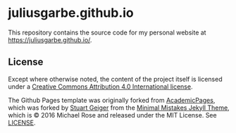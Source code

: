 # juliusgarbe.github.io

This repository contains the source code for my personal website at https://juliusgarbe.github.io/.

## License
Except where otherwise noted, the content of the project itself is licensed under a [Creative Commons Attribution 4.0 International license](https://creativecommons.org/licenses/by/4.0/).

The Github Pages template was originally forked from [AcademicPages](https://github.com/academicpages/academicpages.github.io), which was forked by [Stuart Geiger](https://github.com/staeiou) from the [Minimal Mistakes Jekyll Theme](https://mmistakes.github.io/minimal-mistakes/), which is © 2016 Michael Rose and released under the MIT License. See [LICENSE](LICENSE.md).
